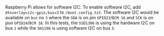 Raspberry Pi allows for software I2C. To enable software I2C, add `dtoverlay=i2c-gpio,bus=3` to `/boot.config.txt`. The software I2C would be available on `bus` no `3` 
where the `SDA` is on pin `GPIO23`/`BCM 16` and `SCK` is on pun `GPIO24`/`BCM 18`. In this tests, the `SSD1306` is using the hardware I2C on bus `1` while the `SH1106` 
is using software I2C on bus `3`. 